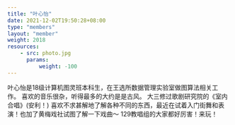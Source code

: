```yaml
---
title: "叶心怡"
date: 2021-12-02T19:50:28+08:00
type: "members"
layout: "member"
weight: 2018
resources:
    - src: photo.jpg
      params:
          weight: -100
---
```


叶心怡是18级计算机图灵班本科生，在王选所数据管理实验室做图算法相关工作。
喜欢的音乐很杂，听得最多的大约是是古风。
大三修过歌剧研究院的《室内合唱》(安利！)
喜欢不求甚解地了解各种不同的东西，最近在试着入门街舞和表演！也加了黄梅戏社试图了解一下戏曲～
129教唱组的大家都好厉害！来玩！
